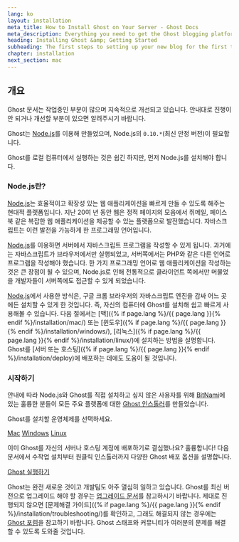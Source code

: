 ```yaml
---
lang: ko
layout: installation
meta_title: How to Install Ghost on Your Server - Ghost Docs
meta_description: Everything you need to get the Ghost blogging platform up and running on your local or remote environement.
heading: Installing Ghost &amp; Getting Started
subheading: The first steps to setting up your new blog for the first time.
chapter: installation
next_section: mac
---
```


## 개요 <a id="overview"></a>

Ghost 문서는 작업중인 부분이 많으며 지속적으로 개선되고 있습니다. 안내대로 진행이 안 되거나 개선할 부분이 있으면 알려주시기 바랍니다.

Ghost는 [Node.js](http://nodejs.org)를 이용해 만들었으며, Node.js의 `0.10.*`(최신 안정 버전)이 필요합니다.

Ghost를 로컬 컴퓨터에서 실행하는 것은 쉽긴 하지만, 먼저 Node.js를 설치해야 합니다.

### Node.js란?

[Node.js](http://nodejs.org)는 효율적이고 확장성 있는 웹 애플리케이션을 빠르게 만들 수 있도록 해주는 현대적 플랫폼입니다.
    지난 20여 년 동안 웹은 정적 페이지의 모음에서 쥐메일, 페이스북 같은 복잡한 웹 애플리케이션을 제공할 수 있는 플랫폼으로 발전했습니다.
    자바스크립트는 이런 발전을 가능하게 한 프로그래밍 언어입니다.

[Node.js](http://nodejs.org)를 이용하면 서버에서 자바스크립트 프로그램을 작성할 수 있게 됩니다. 과거에는 자바스크립트가 브라우저에서만 실행되었고, 서버쪽에서는 PHP와 같은 다른 언어로 프로그램을 작성해야 했습니다. 한 가지 프로그래밍 언어로 웹 애플리케이션을 작성하는 것은 큰 장점이 될 수 있으며,
Node.js로 인해 전통적으로 클라이언트 쪽에서만 머물었을 개발자들이 서버쪽에도 접근할 수 있게 되었습니다.

[Node.js](http://nodejs.org)에서 사용한 방식은, 구글 크롬 브라우저의 자바스크립트 엔진을 감싸 어느 곳에든 설치할 수 있게 한 것입니다. 즉, 자신의 컴퓨터에 Ghost를 설치해 쉽고 빠르게 사용해볼 수 있습니다.
다음 절에서는 [맥]({% if page.lang %}/{{ page.lang }}{% endif %}/installation/mac/) 또는 [윈도우]({% if page.lang %}/{{ page.lang }}{% endif %}/installation/windows/), [리눅스]({% if page.lang %}/{{ page.lang }}{% endif %}/installation/linux/)에 설치하는 방법을 설명합니다. Ghost를 [서버 또는 호스팅]({% if page.lang %}/{{ page.lang }}{% endif %}/installation/deploy)에 배포하는 데에도 도움이 될 것입니다.

### 시작하기

안내에 따라 Node.js와 Ghost를 직접 설치하고 싶지 않은 사용자를 위해 [BitNami](http://bitnami.com/)에 있는 훌륭한 분들이 모든 주요 플랫폼에 대한 [Ghost 인스톨러](http://bitnami.com/stack/ghost)를 만들었습니다.

Ghost를 설치할 운영체제를 선택하세요.

<div class="text-center install-ghost">
    <a href="{% if page.lang %}/{{ page.lang }}{% endif %}/installation/mac/" class="btn btn-success btn-large">Mac</a>
    <a href="{% if page.lang %}/{{ page.lang }}{% endif %}/installation/windows/" class="btn btn-success btn-large">Windows</a>
    <a href="{% if page.lang %}/{{ page.lang }}{% endif %}/installation/linux/" class="btn btn-success btn-large">Linux</a>
</div>

이미 Ghost를 자신의 서버나 호스팅 계정에 배포하기로 결심했나요? 훌륭합니다! 다음 문서에서 수작업 설치부터 원클릭 인스톨러까지 다양한 Ghost 배포 옵션을 설명합니다.

<div class="text-center install-ghost">
    <a href="{% if page.lang %}/{{ page.lang }}{% endif %}/installation/deploy/" class="btn btn-success btn-large">Ghost 실행하기</a>
</div>

Ghost는 완전 새로운 것이고 개발팀도 아주 열심히 일하고 있습니다. Ghost를 최신 버전으로 업그레이드 해야 할 경우는 [업그레이드 문서](/installation/upgrading/)를 참고하시기 바랍니다.
제대로 진행되지 않으면 [문제해결 가이드]({% if page.lang %}/{{ page.lang }}{% endif %}/installation/troubleshooting/)를 확인하고, 그래도 해결되지 않는 경우에는 [Ghost 포럼](http://ghost.org/forum)을 참고하기 바랍니다. Ghost 스태프와 커뮤니티가 여러분의 문제를 해결할 수 있도록 도와줄 것입니다.
